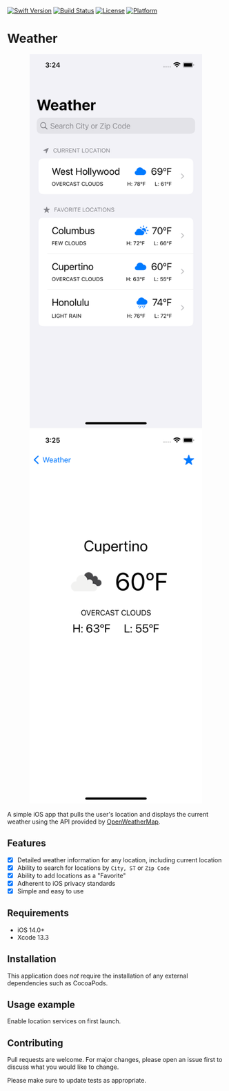 
[![Swift Version][swift-image]][swift-url]
[![Build Status][travis-image]][travis-url]
[![License][license-image]][license-url]
[![Platform](https://img.shields.io/cocoapods/p/LFAlertController.svg?style=flat)](http://cocoapods.org/pods/LFAlertController)

# Weather

<p align="center">
<img src= "docs/screenshots/home.png" width="400" >
<img src= "docs/screenshots/detailed.png" width="400" >
</p>

A simple iOS app that pulls the user's location and displays the current weather using the API provided by [OpenWeatherMap](https://openweathermap.org).

## Features

- [x] Detailed weather information for any location, including current location
- [x] Ability to search for locations by `City, ST` or `Zip Code`
- [x] Ability to add locations as a "Favorite" 
- [x] Adherent to iOS privacy standards
- [x] Simple and easy to use

## Requirements

- iOS 14.0+
- Xcode 13.3

## Installation

This application does *not* require the installation of any external dependencies such as CocoaPods.   

## Usage example

Enable location services on first launch.

## Contributing

Pull requests are welcome. For major changes, please open an issue first to discuss what you would like to change.

Please make sure to update tests as appropriate.

[swift-image]:https://img.shields.io/badge/swift-5.0-orange.svg
[swift-url]: https://swift.org/
[license-image]: https://img.shields.io/badge/License-MIT-blue.svg
[license-url]: https://choosealicense.com/licenses/mit/
[travis-image]: https://img.shields.io/travis/dbader/node-datadog-metrics/master.svg?style=flat-square
[travis-url]: https://travis-ci.org/dbader/node-datadog-metrics


